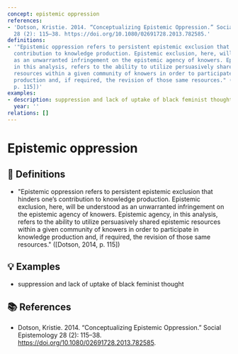 ```yaml
---
concept: epistemic oppression
references:
- 'Dotson, Kristie. 2014. “Conceptualizing Epistemic Oppression.” Social Epistemology
  28 (2): 115–38. https://doi.org/10.1080/02691728.2013.782585.'
definitions:
- '"Epistemic oppression refers to persistent epistemic exclusion that hinders one’s
  contribution to knowledge production. Epistemic exclusion, here, will be understood
  as an unwarranted infringement on the epistemic agency of knowers. Epistemic agency,
  in this analysis, refers to the ability to utilize persuasively shared epistemic
  resources within a given community of knowers in order to participate in knowledge
  production and, if required, the revision of those same resources." ([Dotson, 2014,
  p. 115])'
examples:
- description: suppression and lack of uptake of black feminist thought
  year: ''
relations: []
---
```


# Epistemic oppression

## 📖 Definitions

- "Epistemic oppression refers to persistent epistemic exclusion that hinders one’s contribution to knowledge production. Epistemic exclusion, here, will be understood as an unwarranted infringement on the epistemic agency of knowers. Epistemic agency, in this analysis, refers to the ability to utilize persuasively shared epistemic resources within a given community of knowers in order to participate in knowledge production and, if required, the revision of those same resources." ([Dotson, 2014, p. 115])

## 💡 Examples

- suppression and lack of uptake of black feminist thought

## 📚 References

- Dotson, Kristie. 2014. “Conceptualizing Epistemic Oppression.” Social Epistemology 28 (2): 115–38. https://doi.org/10.1080/02691728.2013.782585.
